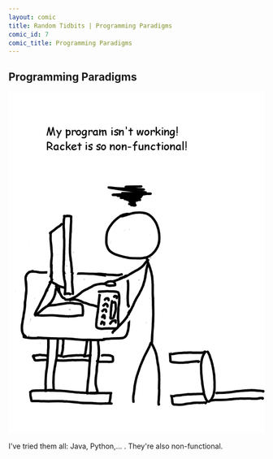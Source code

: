 ```yaml
---
layout: comic
title: Random Tidbits | Programming Paradigms
comic_id: 7
comic_title: Programming Paradigms
---
```


## Programming Paradigms

![](/assets/images/7.png)

I've tried them all: Java, Python,... . They're also non-functional.
